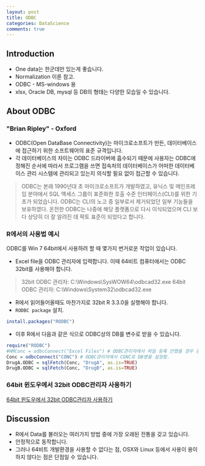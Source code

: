 ```yaml
---
layout: post
title: ODBC
categories: DataScience
comments: true
---
```


## Introduction
- One data는 한군데만 있는게 좋습니다.
- Normalization 이론 참고.
- ODBC - MS-windows 용
- xlsx, Oracle DB, mysql 등 DB의 형태는 다양한 모습일 수 있습니다.

## About ODBC
### "Brian Ripley" - Oxford

* ODBC(Open DataBase Connectivity)는 마이크로소프트가 만든, 데이터베이스에 접근하기 위한 소프트웨어의 표준 규격입니다.
* 각 데이터베이스의 차이는 ODBC 드라이버에 흡수되기 때문에 사용자는 ODBC에 정해진 순서에 따라서 프로그램을 쓰면 접속처의 데이터베이스가 어떠한 데이터베이스 관리 시스템에 관리되고 있는지 의식할 필요 없이 접근할 수 있습니다.

> ODBC는 본래 1990년대 초 마이크로소프트가 개발하였고, 유닉스 및 메인프레임 분야에서 SQL 액세스 그룹이 표준화한 호출 수준 인터페이스(CLI)를 위한 기초가 되었습니다. ODBC는 CLI의 노고 중 일부로서 제거되었던 일부 기능들을 보유하였다. 온전한 ODBC는 나중에 해당 플랫폼으로 다시 이식되었으며 CLI 보다 상당히 더 잘 알려진 데 팍토 표준이 되었다고 합니다.

### R에서의 사용법 예시
ODBC를 Win 7 64bit에서 사용하려 할 때 몇가지 번거로운 작업이 있습니다.

- Excel file을 ODBC 관리자에 입력합니다. 이때 64비트 컴퓨터에서는 ODBC 32bit를 사용해야 합니다.

> 32bit ODBC 관리자: C:\Windows\SysWOW64\odbcad32.exe
> 64bit ODBC 관리자: C:\Windows\System32\odbcad32.exe

- R에서 읽어들어올때도 마찬가지로 32bit R 3.3.0을 실행해야 합니다.
- ```RODBC package``` 설치.

```r
install.packages("RODBC")
```

- 이후 R에서 다음과 같은 식으로 ODBC상의 DB를 변수로 받을 수 있습니다.

```r
require("RODBC")
#HMConc = odbcConnect("Excel Files") # ODBC관리자에서 파일 등록 안했을 경우 관리자를 띄어줍니다.
Conc = odbcConnect("CONC") # ODBC관리자에서 CONC로 DB명을 설정함.
DrugA.ODBC = sqlFetch(Conc, "DrugA", as.is=TRUE)
DrugB.ODBC = sqlFetch(Conc, "DrugB", as.is=TRUE)
```

### 64bit 윈도우에서 32bit ODBC관리자 사용하기
[64bit 윈도우에서 32bit ODBC관리자 사용하기](http://garangb.tumblr.com/post/32380544466/64bit-%EC%9C%88%EB%8F%84%EC%9A%B0%EC%97%90%EC%84%9C-32bit-odbc%EA%B4%80%EB%A6%AC%EC%9E%90-%EC%82%AC%EC%9A%A9%ED%95%98%EA%B8%B0)

## Discussion
- R에서 Data를 불러오는 여러가지 방법 중에 가장 오래된 전통을 갖고 있습니다.
- 안정적으로 동작합니다.
- 그러나 64비트 개발환경을 사용할 수 없다는 점, OSX와 Linux 등에서 사용이 용이하지 않다는 점은 단점일 수 있습니다.
